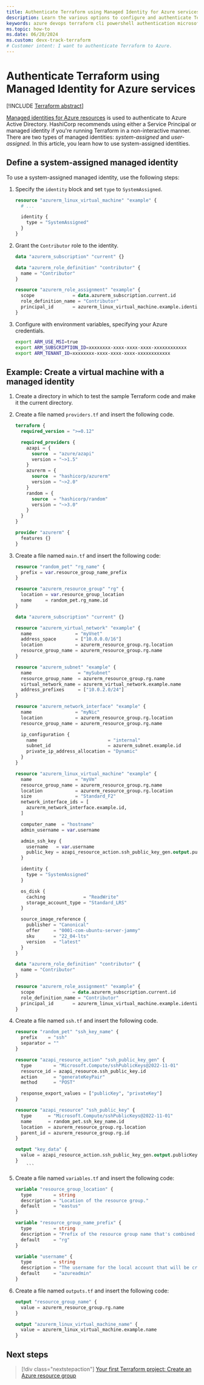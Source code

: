 ```yaml
---
title: Authenticate Terraform using Managed Identity for Azure services
description: Learn the various options to configure and authenticate Terraform to Azure using Managed Identity for Azure services
keywords: azure devops terraform cli powershell authentication microsoft account subscription environment variables provider block
ms.topic: how-to
ms.date: 06/20/2024
ms.custom: devx-track-terraform
# Customer intent: I want to authenticate Terraform to Azure.
---
```


# Authenticate Terraform using Managed Identity for Azure services

[!INCLUDE [Terraform abstract](./includes/abstract.md)]

[Managed identities for Azure resources](/entra/identity/managed-identities-azure-resources/overview) is used to authenticate to Azure Active Directory. HashiCorp recommends using either a Service Principal or managed identity if you're running Terraform in a non-interactive manner. There are two types of managed identities: *system-assigned* and *user-assigned*. In this article, you learn how to use system-assigned identities.

## Define a system-assigned managed identity

To use a system-assigned managed identity, use the following steps:

1. Specify the `identity` block and set `type` to `SystemAssigned`.

    ```terraform
    resource "azurerm_linux_virtual_machine" "example" {
      # ...
    
      identity {
        type = "SystemAssigned"
      }
    }
    ```

1. Grant the `Contributor` role to the identity.

    ```terraform
    data "azurerm_subscription" "current" {}

    data "azurerm_role_definition" "contributor" {
      name = "Contributor"
    }
    
    resource "azurerm_role_assignment" "example" {
      scope              = data.azurerm_subscription.current.id
      role_definition_name = "Contributor"
      principal_id       = azurerm_linux_virtual_machine.example.identity[0].principal_id
    }
    ```

1. Configure with environment variables, specifying your Azure credentials.

    ```bash
    export ARM_USE_MSI=true
    export ARM_SUBSCRIPTION_ID=xxxxxxxx-xxxx-xxxx-xxxx-xxxxxxxxxxxx
    export ARM_TENANT_ID=xxxxxxxx-xxxx-xxxx-xxxx-xxxxxxxxxxxx
    ```

## Example: Create a virtual machine with a managed identity

1. Create a directory in which to test the sample Terraform code and make it the current directory.

1. Create a file named `providers.tf` and insert the following code.

    ```terraform
    terraform {
      required_version = ">=0.12"
    
      required_providers {
        azapi = {
          source  = "azure/azapi"
          version = "~>1.5"
        }
        azurerm = {
          source  = "hashicorp/azurerm"
          version = "~>2.0"
        }
        random = {
          source  = "hashicorp/random"
          version = "~>3.0"
        }
      }
    }
    
    provider "azurerm" {
      features {}
    }
    ```

1. Create a file named `main.tf` and insert the following code:

    ```terraform
    resource "random_pet" "rg_name" {
      prefix = var.resource_group_name_prefix
    }
    
    resource "azurerm_resource_group" "rg" {
      location = var.resource_group_location
      name     = random_pet.rg_name.id
    }
    
    data "azurerm_subscription" "current" {}
    
    resource "azurerm_virtual_network" "example" {
      name                = "myVnet"
      address_space       = ["10.0.0.0/16"]
      location            = azurerm_resource_group.rg.location
      resource_group_name = azurerm_resource_group.rg.name
    }
    
    resource "azurerm_subnet" "example" {
      name                 = "mySubnet"
      resource_group_name  = azurerm_resource_group.rg.name
      virtual_network_name = azurerm_virtual_network.example.name
      address_prefixes     = ["10.0.2.0/24"]
    }
    
    resource "azurerm_network_interface" "example" {
      name                = "myNic"
      location            = azurerm_resource_group.rg.location
      resource_group_name = azurerm_resource_group.rg.name
    
      ip_configuration {
        name                          = "internal"
        subnet_id                     = azurerm_subnet.example.id
        private_ip_address_allocation = "Dynamic"
      }
    }
    
    resource "azurerm_linux_virtual_machine" "example" {
      name                = "myVm"
      resource_group_name = azurerm_resource_group.rg.name
      location            = azurerm_resource_group.rg.location
      size                = "Standard_F2"
      network_interface_ids = [
        azurerm_network_interface.example.id,
      ]
    
      computer_name  = "hostname"
      admin_username = var.username
    
      admin_ssh_key {
        username   = var.username
        public_key = azapi_resource_action.ssh_public_key_gen.output.publicKey
      }
    
      identity {
        type = "SystemAssigned"
      }
    
      os_disk {
        caching              = "ReadWrite"
        storage_account_type = "Standard_LRS"
      }
    
      source_image_reference {
        publisher = "Canonical"
        offer     = "0001-com-ubuntu-server-jammy"
        sku       = "22_04-lts"
        version   = "latest"
      }
    }
    
    data "azurerm_role_definition" "contributor" {
      name = "Contributor"
    }
    
    resource "azurerm_role_assignment" "example" {
      scope              = data.azurerm_subscription.current.id
      role_definition_name = "Contributor"
      principal_id       = azurerm_linux_virtual_machine.example.identity[0].principal_id
    }
    ```

1. Create a file named `ssh.tf` and insert the following code.

    ```terraform
    resource "random_pet" "ssh_key_name" {
      prefix    = "ssh"
      separator = ""
    }
    
    resource "azapi_resource_action" "ssh_public_key_gen" {
      type        = "Microsoft.Compute/sshPublicKeys@2022-11-01"
      resource_id = azapi_resource.ssh_public_key.id
      action      = "generateKeyPair"
      method      = "POST"
    
      response_export_values = ["publicKey", "privateKey"]
    }
    
    resource "azapi_resource" "ssh_public_key" {
      type      = "Microsoft.Compute/sshPublicKeys@2022-11-01"
      name      = random_pet.ssh_key_name.id
      location  = azurerm_resource_group.rg.location
      parent_id = azurerm_resource_group.rg.id
    }
    
    output "key_data" {
      value = azapi_resource_action.ssh_public_key_gen.output.publicKey
    }
        ```

1. Create a file named `variables.tf` and insert the following code:

    ```terraform
    variable "resource_group_location" {
      type        = string
      description = "Location of the resource group."
      default     = "eastus"
    }
    
    variable "resource_group_name_prefix" {
      type        = string
      description = "Prefix of the resource group name that's combined with a random ID so name is unique in your Azure subscription."
      default     = "rg"
    }
    
    variable "username" {
      type        = string
      description = "The username for the local account that will be created on the new VM."
      default     = "azureadmin"
    }
    ```

1. Create a file named `outputs.tf` and insert the following code:

    ```terraform
    output "resource_group_name" {
      value = azurerm_resource_group.rg.name
    }
    
    output "azurerm_linux_virtual_machine_name" {
      value = azurerm_linux_virtual_machine.example.name
    }
    ```

## Next steps

> [!div class="nextstepaction"]
> [Your first Terraform project: Create an Azure resource group](create-resource-group.md)
